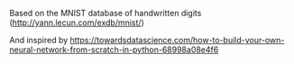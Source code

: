 Based on the MNIST database of handwritten digits (http://yann.lecun.com/exdb/mnist/)

And inspired by https://towardsdatascience.com/how-to-build-your-own-neural-network-from-scratch-in-python-68998a08e4f6
